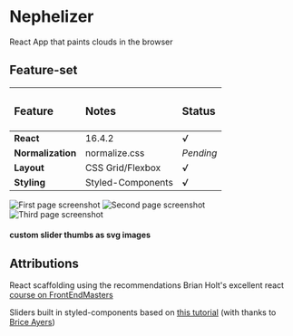 # Nephelizer
React App that paints clouds in the browser


## Feature-set

| <h3>Feature</h3>  | <h3>Notes</h3>    | <h3>Status</h3> |
| :---------------- | :---------------- | :-------------- |
| **React**         | 16.4.2            | ***√***         |
| **Normalization** | normalize.css     | *Pending*       |
| **Layout**        | CSS Grid/Flexbox  | ***√***         |
| **Styling**       | Styled-Components | ***√***         |


![First page screenshot](https://github.com/beauhaus/Nephelizer/blob/master/readmeRefImg/scrnshot.png?raw=true "First page screenshot")
![Second page screenshot](https://github.com/beauhaus/Nephelizer/blob/master/readmeRefImg/scrnshot2.png?raw=true "Second page screenshot")
![Third page screenshot](https://github.com/beauhaus/Nephelizer/blob/master/readmeRefImg/scrnshot3.png?raw=true "Third page screenshot")
#### custom slider thumbs as svg images



## Attributions

React scaffolding using the recommendations Brian Holt's excellent react <a href="https://frontendmasters.com/teachers/brian-holt/" target="_blank" title="Click to visit this class">course on FrontEndMasters</a>

Sliders built in styled-components based on <a href="https://www.youtube.com/watch?v=U16seM2a8OY" target="_blank" title="click to watch">this tutorial</a> (with thanks to <a href="https://github.com/MyNameIsURL" target="_blank" title="Twitter">Brice Ayers</a>)
